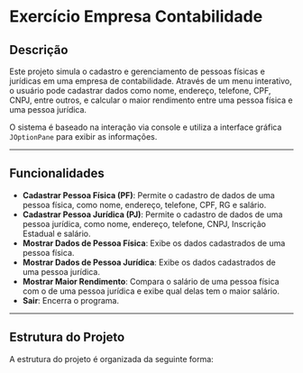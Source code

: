# Exercício Empresa Contabilidade

## Descrição

Este projeto simula o cadastro e gerenciamento de pessoas físicas e jurídicas em uma empresa de contabilidade. Através de um menu interativo, o usuário pode cadastrar dados como nome, endereço, telefone, CPF, CNPJ, entre outros, e calcular o maior rendimento entre uma pessoa física e uma pessoa jurídica.

O sistema é baseado na interação via console e utiliza a interface gráfica `JOptionPane` para exibir as informações.

---

## Funcionalidades

- **Cadastrar Pessoa Física (PF)**: Permite o cadastro de dados de uma pessoa física, como nome, endereço, telefone, CPF, RG e salário.
- **Cadastrar Pessoa Jurídica (PJ)**: Permite o cadastro de dados de uma pessoa jurídica, como nome, endereço, telefone, CNPJ, Inscrição Estadual e salário.
- **Mostrar Dados de Pessoa Física**: Exibe os dados cadastrados de uma pessoa física.
- **Mostrar Dados de Pessoa Jurídica**: Exibe os dados cadastrados de uma pessoa jurídica.
- **Mostrar Maior Rendimento**: Compara o salário de uma pessoa física com o de uma pessoa jurídica e exibe qual delas tem o maior salário.
- **Sair**: Encerra o programa.

---

## Estrutura do Projeto

A estrutura do projeto é organizada da seguinte forma:



